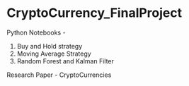 # CryptoCurrency_FinalProject
Python Notebooks -
1) Buy and Hold strategy
2) Moving Average Strategy
3) Random Forest and Kalman Filter

Research Paper - CryptoCurrencies
